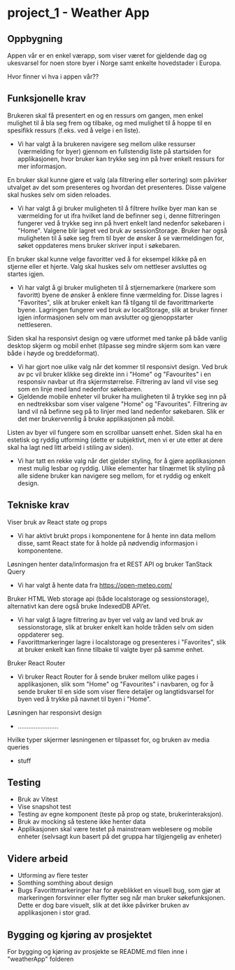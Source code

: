 # project_1 - Weather App

## Oppbygning
Appen vår er en enkel værapp, som viser været for gjeldende dag og ukesvarsel for noen store byer i Norge samt enkelte hovedstader i Europa.

Hvor finner vi hva i appen vår??

## Funksjonelle krav
Brukeren skal få presentert en og en ressurs om gangen, men enkel mulighet til å bla seg frem og tilbake, og med mulighet til å hoppe til en spesifikk ressurs (f.eks. ved å velge i en liste).
* Vi har valgt å la brukeren navigere seg mellom ulike ressurser (værmelding for byer) gjennom en fullstendig liste på startsiden for applikasjonen, hvor bruker kan trykke seg inn på hver enkelt ressurs for mer informasjon.

En bruker skal kunne gjøre et valg (ala filtrering eller sortering) som påvirker utvalget av det som presenteres og hvordan det presenteres. Disse valgene skal huskes selv om siden reloades.
* Vi har valgt å gi bruker muligheten til å filtrere hvilke byer man kan se værmelding for ut ifra hvilket land de befinner seg i, denne filtreringen fungerer ved å trykke seg inn på hvert enkelt land nedenfor søkebaren i "Home". Valgene blir lagret ved bruk av sessionStorage. Bruker har også muligheten til å søke seg frem til byer de ønsker å se værmeldingen for, søket oppdateres mens bruker skriver input i søkebaren.

En bruker skal kunne velge favoritter ved å for eksempel klikke på en stjerne eller et hjerte. Valg skal huskes selv om nettleser avsluttes og startes igjen.
* Vi har valgt å gi bruker muligheten til å stjernemarkere (markere som favoritt) byene de ønsker å enklere finne værmelding for. Disse lagres i "Favorites", slik at bruker enkelt kan få tilgang til de favorittmarkerte byene. Lagringen fungerer ved bruk av localStorage, slik at bruker finner igjen informasjonen selv om man avslutter og gjenoppstarter nettleseren.

Siden skal ha responsivt design og være utformet med tanke på både vanlig desktop skjerm og mobil enhet (tilpasse seg mindre skjerm som kan være både i høyde og breddeformat).
* Vi har gjort noe ulike valg når det kommer til responsivt design. Ved bruk av pc vil bruker klikke seg direkte inn i "Home" og "Favourites" i en responsiv navbar ut ifra skjermstørrelse. Filtrering av land vil vise seg som en linje med land nedenfor søkebaren.
* Gjeldende mobile enheter vil bruker ha muligheten til å trykke seg inn på en nedtrekksbar som viser valgene "Home" og "Favourites". Filtrering av land vil nå befinne seg på to linjer med land nedenfor søkebaren. Slik er det mer brukervennlig å bruke applikasjonen på mobil.

Listen av byer vil fungere som en scrollbar uansett enhet.
Siden skal ha en estetisk og ryddig utforming (dette er subjektivt, men vi er ute etter at dere skal ha lagt ned litt arbeid i stiling av siden). 
* Vi har tatt en rekke valg når det gjelder styling, for å gjøre applikasjonen mest mulig lesbar og ryddig. Ulike elementer har tilnærmet lik styling på alle sidene bruker kan navigere seg mellom, for et ryddig og enkelt design.

## Tekniske krav
Viser bruk av React state og props
* Vi har aktivt brukt props i komponentene for å hente inn data mellom disse, samt React state for å holde på nødvendig informasjon i komponentene.

Løsningen henter data/informasjon fra et REST API og bruker TanStack Query
* Vi har valgt å hente data fra https://open-meteo.com/

Bruker HTML Web storage api (både localstorage og sessionstorage), alternativt kan dere også bruke IndexedDB API’et.
* Vi har valgt å lagre filtrering av byer vel valg av land ved bruk av sessionstorage, slik at bruker enkelt kan holde tråden selv om siden oppdaterer seg.
* Favorittmarkeringer lagre i localstorage og presenteres i "Favorites", slik at bruker enkelt kan finne tilbake til valgte byer på samme enhet.

Bruker React Router
* Vi bruker React Router for å sende bruker mellom ulike pages i applikasjonen, slik som "Home" og "Favourites" i navbaren, og for å sende bruker til en side som viser flere detaljer og langtidsvarsel for byen ved å trykke på navnet til byen i "Home".

Løsningen har responsivt design
* .......................

Hvilke typer skjermer løsningenen er tilpasset for, og bruken av media queries
* stuff


## Testing
- Bruk av Vitest
- Vise snapshot test
- Testing av egne komponent (teste på prop og state, brukerinteraksjon).
- Bruk av mocking så testene ikke henter data
- Applikasjonen skal være testet på mainstream weblesere og mobile enheter (selvsagt kun basert på det gruppa har tilgjengelig av enheter)

## Videre arbeid
- Utforming av flere tester
- Somthing somthing about design
- Bugs
    Favorittmarkeringer har for øyeblikket en visuell bug, som gjør at markeringen forsvinner eller flytter seg når man bruker søkefunksjonen. Dette er dog bare visuelt, slik at det ikke påvirker bruken av applikasjonen i stor grad.

## Bygging og kjøring av prosjektet
For bygging og kjøring av prosjekte se README.md filen inne i "weatherApp" folderen